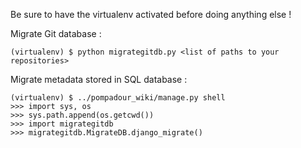 Be sure to have the virtualenv activated before doing anything else !

Migrate Git database :

    (virtualenv) $ python migrategitdb.py <list of paths to your repositories>

Migrate metadata stored in SQL database :

    (virtualenv) $ ../pompadour_wiki/manage.py shell
    >>> import sys, os
    >>> sys.path.append(os.getcwd())
    >>> import migrategitdb
    >>> migrategitdb.MigrateDB.django_migrate()
